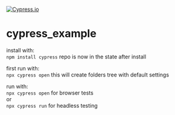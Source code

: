 [![Cypress.io](https://img.shields.io/badge/tested%20with-Cypress-04C38E.svg)](https://www.cypress.io/)

# cypress_example

install with:\
`npm install cypress`
repo is now in the state after install

first run with:\
`npx cypress open`
this will create folders tree with default settings  

run with:\
`npx cypress open` for browser tests\
or\
`npx cypress run` for headless testing
